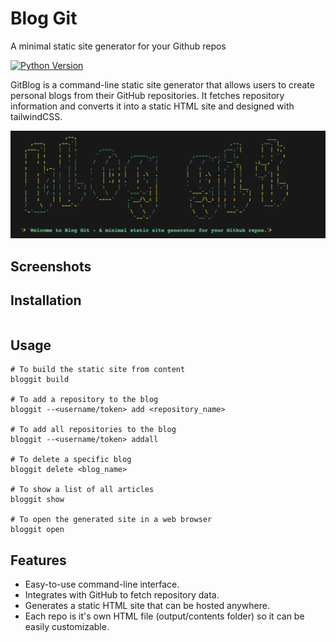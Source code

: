 
# Blog Git
A minimal static site generator for your Github repos


[![Python Version](https://img.shields.io/badge/python-3.x-blue.svg)]()

GitBlog is a command-line static site generator that allows users to create personal blogs from their GitHub repositories. It fetches repository information and converts it into a static HTML site and designed with tailwindCSS.

[![bloggit](bloggit.png)]()

## Screenshots




## Installation

```bash
```


## Usage 
```
# To build the static site from content
bloggit build

# To add a repository to the blog
bloggit --<username/token> add <repository_name>

# To add all repositories to the blog
bloggit --<username/token> addall

# To delete a specific blog
bloggit delete <blog_name>

# To show a list of all articles
bloggit show

# To open the generated site in a web browser
bloggit open
```


## Features 

- Easy-to-use command-line interface.
- Integrates with GitHub to fetch repository data.
- Generates a static HTML site that can be hosted anywhere.
- Each repo is it's own HTML file (output/contents folder) so it can be easily customizable.

